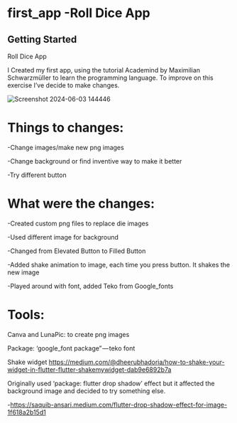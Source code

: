 # first_app -Roll Dice App

## Getting Started

Roll Dice App

I Created my first app, using the tutorial Academind by Maximilian Schwarzmüller to learn the programming language. To improve on this exercise I’ve decide to make changes. 

![Screenshot 2024-06-03 144446](https://github.com/cfranco87/holbertonschool-higher_level_programming/assets/108559276/3c98d899-5f10-4b07-b6eb-50f52f76f7cd)


# Things to changes:

-Change images/make new png images 

-Change background or find inventive way to make it better

-Try different button 


# What were the changes:

-Created custom png files to replace die images

-Used different image for background

-Changed from Elevated Button to Filled Button

-Added shake animation  to image, each time you press button. It shakes the new image

-Played around with font, added Teko from Google_fonts


# Tools:

Canva and LunaPic: to create png images

Package: ‘google_font package” — teko font

Shake widget
https://medium.com/@dheerubhadoria/how-to-shake-your-widget-in-flutter-flutter-shakemywidget-dab9e6892b7a


Originally used ‘package: flutter drop shadow’ effect but it affected the background image and decided to try something else. 

-https://saquib-ansari.medium.com/flutter-drop-shadow-effect-for-image-1f618a2b15d1
